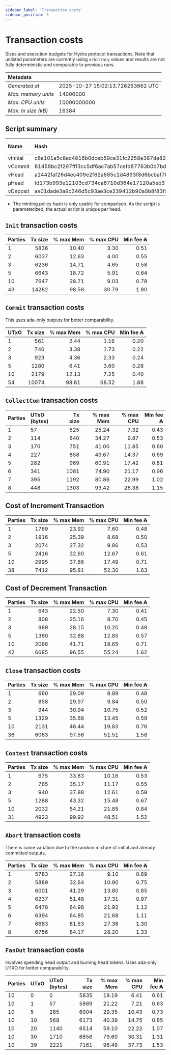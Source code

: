 ```yaml
--- 
sidebar_label: 'Transaction costs' 
sidebar_position: 3 
--- 
```


# Transaction costs 

Sizes and execution budgets for Hydra protocol transactions. Note that unlisted parameters are currently using `arbitrary` values and results are not fully deterministic and comparable to previous runs.

| Metadata | |
| :--- | :--- |
| _Generated at_ | 2025-10-27 15:02:13.726253662 UTC |
| _Max. memory units_ | 14000000 |
| _Max. CPU units_ | 10000000000 |
| _Max. tx size (kB)_ | 16384 |

## Script summary

| Name   | Hash | Size (Bytes) 
| :----- | :--- | -----------: 
| νInitial | c8a101a5c8ac4816b0dceb59ce31fc2258e387de828f02961d2f2045 | 2652 | 
| νCommit | 61458bc2f297fff3cc5df6ac7ab57cefd87763b0b7bd722146a1035c | 685 | 
| νHead | a1442faf26d4ec409e2f62a685c1d4893f8d6bcbaf7bcb59d6fa1340 | 14599 | 
| μHead | fd173b993e12103cd734ca6710d364e17120a5eb37a224c64ab2b188* | 5284 | 
| νDeposit | ae01dade3a9c346d5c93ae3ce339412b90a0b8f83f94ec6baa24e30c | 1102 | 

* The minting policy hash is only usable for comparison. As the script is parameterized, the actual script is unique per head.

## `Init` transaction costs

| Parties | Tx size | % max Mem | % max CPU | Min fee ₳ |
| :------ | ------: | --------: | --------: | --------: |
| 1| 5836 | 10.40 | 3.30 | 0.51 |
| 2| 6037 | 12.63 | 4.00 | 0.55 |
| 3| 6236 | 14.71 | 4.65 | 0.58 |
| 5| 6643 | 18.72 | 5.91 | 0.64 |
| 10| 7647 | 28.71 | 9.03 | 0.78 |
| 43| 14282 | 98.58 | 30.79 | 1.80 |


## `Commit` transaction costs
 This uses ada-only outputs for better comparability.

| UTxO | Tx size | % max Mem | % max CPU | Min fee ₳ |
| :--- | ------: | --------: | --------: | --------: |
| 1| 561 | 2.44 | 1.16 | 0.20 |
| 2| 740 | 3.38 | 1.73 | 0.22 |
| 3| 923 | 4.36 | 2.33 | 0.24 |
| 5| 1280 | 6.41 | 3.60 | 0.28 |
| 10| 2179 | 12.13 | 7.25 | 0.40 |
| 54| 10074 | 98.61 | 68.52 | 1.88 |


## `CollectCom` transaction costs

| Parties | UTxO (bytes) |Tx size | % max Mem | % max CPU | Min fee ₳ |
| :------ | :----------- |------: | --------: | --------: | --------: |
| 1 | 57 | 525 | 25.24 | 7.32 | 0.43 |
| 2 | 114 | 640 | 34.27 | 9.87 | 0.53 |
| 3 | 170 | 751 | 41.00 | 11.85 | 0.60 |
| 4 | 227 | 858 | 49.67 | 14.37 | 0.69 |
| 5 | 282 | 969 | 60.91 | 17.42 | 0.81 |
| 6 | 341 | 1081 | 74.90 | 21.17 | 0.96 |
| 7 | 395 | 1192 | 80.86 | 22.99 | 1.02 |
| 8 | 448 | 1303 | 93.42 | 26.38 | 1.15 |


## Cost of Increment Transaction

| Parties | Tx size | % max Mem | % max CPU | Min fee ₳ |
| :------ | ------: | --------: | --------: | --------: |
| 1| 1789 | 23.92 | 7.60 | 0.48 |
| 2| 1916 | 25.39 | 8.68 | 0.50 |
| 3| 2074 | 27.32 | 9.86 | 0.53 |
| 5| 2416 | 32.60 | 12.67 | 0.61 |
| 10| 2995 | 37.86 | 17.49 | 0.71 |
| 38| 7412 | 95.81 | 52.30 | 1.63 |


## Cost of Decrement Transaction

| Parties | Tx size | % max Mem | % max CPU | Min fee ₳ |
| :------ | ------: | --------: | --------: | --------: |
| 1| 643 | 22.50 | 7.30 | 0.41 |
| 2| 808 | 25.16 | 8.70 | 0.45 |
| 3| 989 | 28.15 | 10.20 | 0.49 |
| 5| 1380 | 32.88 | 12.85 | 0.57 |
| 10| 2086 | 41.71 | 18.65 | 0.71 |
| 42| 6685 | 96.55 | 55.24 | 1.62 |


## `Close` transaction costs

| Parties | Tx size | % max Mem | % max CPU | Min fee ₳ |
| :------ | ------: | --------: | --------: | --------: |
| 1| 660 | 29.09 | 8.89 | 0.48 |
| 2| 858 | 29.97 | 9.84 | 0.50 |
| 3| 944 | 30.94 | 10.75 | 0.52 |
| 5| 1329 | 35.68 | 13.45 | 0.59 |
| 10| 2131 | 46.44 | 19.83 | 0.76 |
| 36| 6063 | 97.56 | 51.51 | 1.58 |


## `Contest` transaction costs

| Parties | Tx size | % max Mem | % max CPU | Min fee ₳ |
| :------ | ------: | --------: | --------: | --------: |
| 1| 675 | 33.83 | 10.16 | 0.53 |
| 2| 765 | 35.17 | 11.17 | 0.55 |
| 3| 940 | 37.88 | 12.61 | 0.59 |
| 5| 1288 | 43.32 | 15.48 | 0.67 |
| 10| 2032 | 54.21 | 21.85 | 0.84 |
| 31| 4923 | 99.92 | 48.51 | 1.52 |


## `Abort` transaction costs
There is some variation due to the random mixture of initial and already committed outputs.

| Parties | Tx size | % max Mem | % max CPU | Min fee ₳ |
| :------ | ------: | --------: | --------: | --------: |
| 1| 5783 | 27.16 | 9.10 | 0.69 |
| 2| 5889 | 32.64 | 10.90 | 0.75 |
| 3| 6001 | 41.29 | 13.80 | 0.85 |
| 4| 6237 | 51.48 | 17.31 | 0.97 |
| 5| 6478 | 64.98 | 21.92 | 1.12 |
| 6| 6394 | 64.85 | 21.68 | 1.11 |
| 7| 6683 | 81.53 | 27.36 | 1.30 |
| 8| 6756 | 84.17 | 28.20 | 1.33 |


## `FanOut` transaction costs
Involves spending head output and burning head tokens. Uses ada-only UTXO for better comparability.

| Parties | UTxO  | UTxO (bytes) | Tx size | % max Mem | % max CPU | Min fee ₳ |
| :------ | :---- | :----------- | ------: | --------: | --------: | --------: |
| 10 | 0 | 0 | 5835 | 19.19 | 6.41 | 0.61 |
| 10 | 1 | 57 | 5869 | 21.22 | 7.21 | 0.63 |
| 10 | 5 | 285 | 6004 | 29.35 | 10.43 | 0.73 |
| 10 | 10 | 568 | 6173 | 40.39 | 14.75 | 0.85 |
| 10 | 20 | 1140 | 6514 | 59.10 | 22.22 | 1.07 |
| 10 | 30 | 1710 | 6856 | 79.60 | 30.31 | 1.31 |
| 10 | 39 | 2221 | 7161 | 98.49 | 37.73 | 1.53 |

